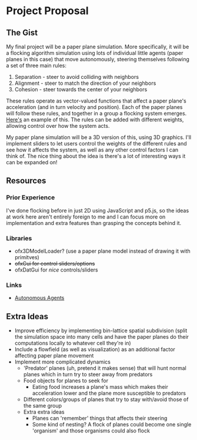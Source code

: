 # Project Proposal

## The Gist

My final project will be a paper plane simulation. More specifically, it will be a flocking algorithm simulation using lots of individual little agents (paper planes in this case) that move autonomously, steering themselves following a set of three main rules:

1. Separation - steer to avoid colliding with neighbors
2. Alignment - steer to match the direction of your neighbors
3. Cohesion - steer towards the center of your neighbors

These rules operate as vector-valued functions that affect a paper plane's acceleration (and in turn velocity and position). Each of the paper planes will follow these rules, and together in a group a flocking system emerges. [Here's](https://p5js.org/examples/simulate-flocking.html) an example of this. The rules can be added with different weights, allowing control over how the system acts.

My paper plane simulation will be a 3D version of this, using 3D graphics. I'll implement sliders to let users control the weights of the different rules and see how it affects the system, as well as any other control factors I can think of. The nice thing about the idea is there's a lot of interesting ways it can be expanded on!

## Resources

### Prior Experience

I've done flocking before in just 2D using JavaScript and p5.js, so the ideas at work here aren't entirely foreign to me and I can focus more on implementation and extra features than grasping the concepts behind it.

### Libraries

- ofx3DModelLoader? (use a paper plane model instead of drawing it with primitves)
- ~~ofxGui for control sliders/options~~
- ofxDatGui for _nice_ controls/sliders

### Links

- [Autonomous Agents](https://natureofcode.com/book/chapter-6-autonomous-agents/)

## Extra Ideas

- Improve efficiency by implementing bin-lattice spatial subdivision (split the simulation space into many cells and have the paper planes do their computations locally to whatever cell they're in)
- Include a flowfield (as well as visualization) as an additional factor affecting paper plane movement
- Implement more complicated dynamics
  - 'Predator' planes (uh, pretend it makes sense) that will hunt normal planes which in turn try to steer away from predators
  - Food objects for planes to seek for
    - Eating food increases a plane's mass which makes their acceleration lower and the plane more susceptible to predators
  - Different colors/groups of planes that try to stay with/avoid those of the same group
  - Extra extra ideas
    - Planes can 'remember' things that affects their steering
    - Some kind of nesting? A flock of planes could become one single 'organism' and those organisms could also flock
